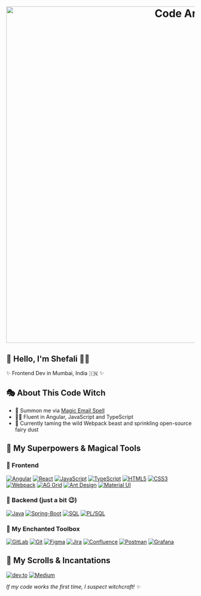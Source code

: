 # <p align="center"> [<img src="https://i.pinimg.com/originals/70/84/c6/7084c682f10716fcaf0469b550a92b6a.gif" alt="Code Art" width="900">](https://i.pinimg.com/originals/70/84/c6/7084c682f10716fcaf0469b550a92b6a.gif) </p>

## 👋 Hello, I'm Shefali 🧑‍💻
✨ Frontend Dev in Mumbai, India 🇮🇳 ✨

## 🎭 About This Code Witch
- 📧 Summon me via [Magic Email Spell](mailto:desaishefali507@gmail.com)
- 🧙‍♀️ Fluent in Angular, JavaScript and TypeScript 
- 🌱 Currently taming the wild Webpack beast and sprinkling open-source fairy dust

## 🚀 My Superpowers & Magical Tools

### 🔮 Frontend 
[![Angular](https://img.shields.io/badge/⚔️_angular-%23DD0031.svg?style=for-the-badge&logo=angular&logoColor=white)](https://angular.io/)
[![React](https://img.shields.io/badge/⚛️_react-%2320232a.svg?style=for-the-badge&logo=react&logoColor=%2361DAFB)](https://reactjs.org/)
[![JavaScript](https://img.shields.io/badge/🔥_javascript-%23F7DF1E.svg?style=for-the-badge&logo=javascript&logoColor=black)](https://www.javascript.com/)
[![TypeScript](https://img.shields.io/badge/🛡️_typescript-%23007ACC.svg?style=for-the-badge&logo=typescript&logoColor=white)](https://www.typescriptlang.org/)
[![HTML5](https://img.shields.io/badge/🏗️_html5-%23E34F26.svg?style=for-the-badge&logo=html5&logoColor=white)](https://developer.mozilla.org/en-US/docs/Web/HTML)
[![CSS3](https://img.shields.io/badge/✨_css3-%231572B6.svg?style=for-the-badge&logo=css3&logoColor=white)](https://developer.mozilla.org/en-US/docs/Web/CSS)
[![Webpack](https://img.shields.io/badge/📦_Webpack-8DD6F9?style=for-the-badge&logo=Webpack&logoColor=white)](https://webpack.js.org/)
[![AG Grid](https://img.shields.io/badge/📊_AG_Grid-66B347?style=for-the-badge&logo=data:image/svg+xml;base64,PHN2ZyB4bWxucz0iaHR0cDovL3d3dy53My5vcmcvMjAwMC9zdmciIHZpZXdCb3g9IjAgMCAyNCAyNCI+PHBhdGggZmlsbD0id2hpdGUiIGQ9Ik0xMCw4SDVWNkgxMFY4TTEwLDEwSDVWMTJIMTBWMTBNMTAsMTRINVYxNkgxMFYxNE0xNSwxNEgxNFYxNkgxNVYxNE0xNSwxMEgxNFYxMkgxNVYxME0xNSw2SDE0VjhIMTVWNk0yMiw2VjIwQTIsMiAwIDAsMSAyMCwyMkg0QTIsMiAwIDAsMSAyLDIwVjZBMiwyIDAgMCwxIDQsNEgyMEEyLDIgMCAwLDEgMjIsNk0yMCw2SDE0VjhIMjBWNk0yMCwxMEgxOFYxMkgyMFYxME0yMCwxNEgxOFYxNkgyMFYxNFoiLz48L3N2Zz4=&logoColor=white)](https://www.ag-grid.com/)
[![Ant Design](https://img.shields.io/badge/🐜_Ant_Design-0170FE?style=for-the-badge&logo=ant-design&logoColor=white)](https://ant.design/)
[![Material UI](https://img.shields.io/badge/Material%20UI-007FFF?style=for-the-badge&logo=mui&logoColor=white)](https://mui/)


### 🧪 Backend (just a bit 😉)
[![Java](https://img.shields.io/badge/☕_java-%23ED8B00.svg?style=for-the-badge&logo=java&logoColor=white)](https://www.java.com)
[![Spring-Boot](https://img.shields.io/badge/Spring_Boot-6DB33F?style=for-the-badge&logo=spring-boot&logoColor=white)](https://www.spring-boot.com)
[![SQL](https://img.shields.io/badge/🐬_SQL-%2300758F.svg?style=for-the-badge&logo=postgresql&logoColor=white)](https://www.mysql.com/)
[![PL/SQL](https://img.shields.io/badge/🔍_PL%2FSQL-F80000?style=for-the-badge&logo=oracle&logoColor=white)](https://www.oracle.com/database/technologies/appdev/plsql.html)

### 🧰 My Enchanted Toolbox
[![GitLab](https://img.shields.io/badge/🦊_gitlab-%23181717.svg?style=for-the-badge&logo=gitlab&logoColor=white)](https://about.gitlab.com/)
[![Git](https://img.shields.io/badge/🌳_git-%23F05033.svg?style=for-the-badge&logo=git&logoColor=white)](https://git-scm.com/)
[![Figma](https://img.shields.io/badge/🎨_figma-%23F24E1E.svg?style=for-the-badge&logo=figma&logoColor=white)](https://www.figma.com/)
[![Jira](https://img.shields.io/badge/🐞_jira-%230052CC.svg?style=for-the-badge&logo=jira&logoColor=white)](https://www.atlassian.com/software/jira)
[![Confluence](https://img.shields.io/badge/📝_confluence-%23172B4D.svg?style=for-the-badge&logo=confluence&logoColor=white)](https://www.atlassian.com/software/confluence)
[![Postman](https://img.shields.io/badge/🚀_Postman-FF6C37?style=for-the-badge&logo=postman&logoColor=white)](https://www.postman.com/)
[![Grafana](https://img.shields.io/badge/📈_Grafana-F2F4F9?style=for-the-badge&logo=grafana&logoColor=orange&labelColor=F2F4F9)](https://grafana.com/)

## 📜 My Scrolls & Incantations
[![dev.to](https://img.shields.io/badge/✍️_dev.to-0A0A0A?style=for-the-badge&logo=devdotto&logoColor=white)](https://dev.to/shefalii)
[![Medium](https://img.shields.io/badge/📚_Medium-12100E?style=for-the-badge&logo=medium&logoColor=white)](https://medium.com/@Shefalii)


*If my code works the first time, I suspect witchcraft! ✨*

